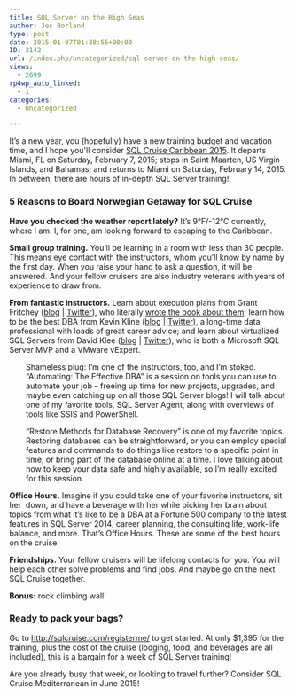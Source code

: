 ```yaml
---
title: SQL Server on the High Seas
author: Jes Borland
type: post
date: 2015-01-07T01:38:55+00:00
ID: 3142
url: /index.php/uncategorized/sql-server-on-the-high-seas/
views:
  - 2699
rp4wp_auto_linked:
  - 1
categories:
  - Uncategorized

---
```

It’s a new year, you (hopefully) have a new training budget and vacation time, and I hope you'll consider <a href="http://sqlcruise.com/hub-2015/" target="_blank">SQL Cruise Caribbean 2015</a>. It departs Miami, FL on Saturday, February 7, 2015; stops in Saint Maarten, US Virgin Islands, and Bahamas; and returns to Miami on Saturday, February 14, 2015. In between, there are hours of in-depth SQL Server training!

### 5 Reasons to Board Norwegian Getaway for SQL Cruise

**Have you checked the weather report lately?** It’s 9°F/-12°C currently, where I am. I, for one, am looking forward to escaping to the Caribbean.

**Small group training.** You’ll be learning in a room with less than 30 people. This means eye contact with the instructors, whom you’ll know by name by the first day. When you raise your hand to ask a question, it will be answered. And your fellow cruisers are also industry veterans with years of experience to draw from.

**From fantastic instructors.** Learn about execution plans from Grant Fritchey ([blog][1] | [Twitter][2]), who literally <a href="https://www.simple-talk.com/books/sql-books/sql-server-execution-plans,-second-edition,-by-grant-fritchey/" target="_blank">wrote the book about them</a>; learn how to be the best DBA from Kevin Kline ([blog][3] | [Twitter][4]), a long-time data professional with loads of great career advice; and learn about virtualized SQL Servers from David Klee ([blog][5] | [Twitter][6]), who is both a Microsoft SQL Server MVP and a VMware vExpert.

<p style="padding-left: 30px">
  Shameless plug: I’m one of the instructors, too, and I’m stoked. “Automating: The Effective DBA” is a session on tools you can use to automate your job – freeing up time for new projects, upgrades, and maybe even catching up on all those SQL Server blogs! I will talk about one of my favorite tools, SQL Server Agent, along with overviews of tools like SSIS and PowerShell.
</p>

<p style="padding-left: 30px">
  “Restore Methods for Database Recovery” is one of my favorite topics. Restoring databases can be straightforward, or you can employ special features and commands to do things like restore to a specific point in time, or bring part of the database online at a time. I love talking about how to keep your data safe and highly available, so I’m really excited for this session.
</p>

**Office Hours.** Imagine if you could take one of your favorite instructors, sit her  down, and have a beverage with her while picking her brain about topics from what it’s like to be a DBA at a Fortune 500 company to the latest features in SQL Server 2014, career planning, the consulting life, work-life balance, and more. That’s Office Hours. These are some of the best hours on the cruise.

**Friendships.** Your fellow cruisers will be lifelong contacts for you. You will help each other solve problems and find jobs. And maybe go on the next SQL Cruise together.

**Bonus:** rock climbing wall!

### Ready to pack your bags?

Go to <http://sqlcruise.com/registerme/> to get started. At only $1,395 for the training, plus the cost of the cruise (lodging, food, and beverages are all included), this is a bargain for a week of SQL Server training!

Are you already busy that week, or looking to travel further? Consider SQL Cruise Mediterranean in June 2015!

 [1]: http://www.scarydba.com/
 [2]: https://twitter.com/GFritchey
 [3]: http://kevinekline.com/
 [4]: https://twitter.com/kekline
 [5]: http://www.davidklee.net/
 [6]: https://twitter.com/kleegeek